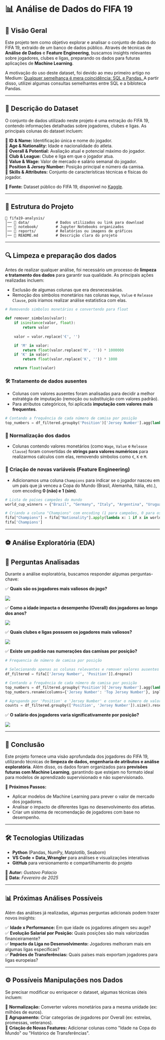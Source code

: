 # 📊 Análise de Dados do FIFA 19

## 📌 Visão Geral
Este projeto tem como objetivo explorar e analisar o conjunto de dados do FIFA 19, extraído de um banco de dados público. Através de técnicas de **Análise de Dados** e **Feature Engineering**, buscamos insights relevantes sobre jogadores, clubes e ligas, preparando os dados para futuras aplicações de **Machine Learning**.

A motivação do uso deste dataset, foi devido ao meu primeiro artigo no Medium: [Qualquer semelhança é mera coincidência: SQL e Pandas.
](https://medium.com/@datapalacio/qualquer-semelhan%C3%A7a-%C3%A9-mera-coincid%C3%AAncia-sql-e-pandas-5b33c1551a23) A partir disso, utilizei algumas consultas semelhantes entre SQL e a bibloteca Pandas.

---
## 📂 Descrição do Dataset  
O conjunto de dados utilizado neste projeto é uma extração do FIFA 19, contendo informações detalhadas sobre jogadores, clubes e ligas. As principais colunas do dataset incluem:  

🔹 **ID & Name:** Identificação única e nome do jogador.  
🔹 **Age & Nationality:** Idade e nacionalidade do atleta.  
🔹 **Overall & Potential:** Avaliação atual e potencial máximo do jogador.  
🔹 **Club & League:** Clube e liga em que o jogador atua.  
🔹 **Value & Wage:** Valor de mercado e salário semanal do jogador.  
🔹 **Position & Jersey Number:** Posição principal e número da camisa.  
🔹 **Skills & Attributes:** Conjunto de características técnicas e físicas do jogador.  

📌 **Fonte:** Dataset público do FIFA 19, disponível no [Kaggle](https://www.kaggle.com/karangadiya/fifa19).  


---
## 📂 Estrutura do Projeto
```
📁 fifa19-analysis/
│── 📂 data/            # Dados utilizados ou link para download  
│── 📂 notebook/        # Jupyter Notebooks organizados  
│── 📂 reports/         # Relatórios ou imagens de gráficos  
│── 📄 README.md        # Descrição clara do projeto  
```

---

## 🔍 Limpeza e preparação dos dados
Antes de realizar qualquer análise, foi necessário um processo de **limpeza e tratamento dos dados** para garantir sua qualidade. As principais ações realizadas incluem:
- Exclusão de algumas colunas que era desnecessárias.
- Remoção dos símbolos monetários nas colunas `Wage`, `Value` e `Release Clause`, pois iriamos realizar análise estatistica com elas. 
```python
# Removendo simbolos monetários e convertendo para float

def remover_simbolos(valor):
    if isinstance(valor, float):
        return valor
    
    valor = valor.replace('€', '')

    if 'M' in valor:
        return float(valor.replace('M', '')) * 1000000
    if 'K' in valor:
        return float(valor.replace('K', '')) * 1000

    return float(valor)
```

### 🛠 Tratamento de dados ausentes
- Colunas com valores ausentes foram analisadas para decidir a melhor estratégia de imputação (remoção ou substituição com valores padrão).
- Para atributos categóricos, foi aplicada **imputação com valores mais frequentes**.

```python
# Contando a frequência de cada número de camisa por posição  
top_numbers = df_filtered.groupby('Position')['Jersey Number'].agg(lambda x: x.mode()[0]).reset_index()  
```

### 🔄 Normalização dos dados
- Colunas contendo valores monetários (como `Wage`, `Value` e `Release Clause`) foram convertidas de **strings para valores numéricos** para realizarmos calculos com elas, removendo símbolos como `€`, `K` e `M`.

### 🔢 Criação de novas variáveis (Feature Engineering)
- Adicionamos uma coluna `Champions` para indicar se o jogador nasceu em um país que já venceu a Copa do Mundo (Brasil, Alemanha, Itália, etc.), com encoding **0 (não) e 1 (sim)**.
```python
# Lista de países campeões do mundo
world_cup_winners = {"Brazil", "Germany", "Italy", "Argentina", "Uruguay", "France", "Spain", "England"}

# Criando a coluna "Champions" com encoding (1 para campeões, 0 para os demais)
fifa["Champions"] = fifa["Nationality"].apply(lambda x: 1 if x in world_cup_winners else 0)
fifa['Champions'] 
```

---

## ⚽ Análise Exploratória (EDA)

## 📌 Perguntas Analisadas  
Durante a análise exploratória, buscamos responder algumas perguntas-chave:  

✅ **Quais são os jogadores mais valiosos do jogo?**  

![](reports/barplot_player_valioso.png)

✅ **Como a idade impacta o desempenho (Overall) dos jogadores ao longo dos anos?**  

![](reports/overall_and_age.png)

✅ **Quais clubes e ligas possuem os jogadores mais valiosos?** 

<img src="reports\barplot_total_liga.png">

✅ **Existe um padrão nas numerações das camisas por posição?**  
```python
# Frequencia de número de camisa por posição 

# Selecionando apenas as colunas relevantes e remover valores ausentes  
df_filtered = fifa[['Jersey Number', 'Position']].dropna()  

# Contando a frequência de cada número de camisa por posição  
top_numbers = df_filtered.groupby('Position')['Jersey Number'].agg(lambda x: x.mode()[0]).reset_index()  
top_numbers.rename(columns={'Jersey Number': 'Top Jersey Number'}, inplace=True) # Renomeando a coluna para deixar mais claro

# Agrupando por 'Position' e 'Jersey Number' e contar o número de valores  
counts = df_filtered.groupby(['Position', 'Jersey Number']).size().reset_index(name='Count')  
```

✅ **O salário dos jogadores varia significativamente por posição?**  

![](reports/barplot_salario_posicao.png)

---

## 📌 Conclusão
Este projeto fornece uma visão aprofundada dos jogadores do FIFA 19, utilizando técnicas de **limpeza de dados, engenharia de atributos e análise exploratória**. Além disso, os dados foram organizados para **previsões futuras com Machine Learning**, garantindo que estejam no formato ideal para modelos de aprendizado supervisionado e não supervisionado.

📢 **Próximos Passos:**
- Aplicar modelos de Machine Learning para prever o valor de mercado dos jogadores.
- Analisar o impacto de diferentes ligas no desenvolvimento dos atletas.
- Criar um sistema de recomendação de jogadores com base no desempenho.

---

## 🛠 Tecnologias Utilizadas
- **Python** (Pandas, NumPy, Matplotlib, Seaborn)
- **VS Code + Data_Wrangler** para análises e visualizações interativas
- **GitHub** para versionamento e compartilhamento do projeto

📌 **Autor:** *Gustavo Palacio*  
📅 **Data:** *Fevereiro de 2025*

---

## 📊 Próximas Análises Possíveis  
Além das análises já realizadas, algumas perguntas adicionais podem trazer novos insights:  

✅ **Idade x Performance:** Em que idade os jogadores atingem seu auge?  
✅ **Evolução Salarial por Posição:** Quais posições são mais valorizadas financeiramente?  
✅ **Impacto da Liga no Desenvolvimento:** Jogadores melhoram mais em algumas ligas específicas?  
✅ **Padrões de Transferências:** Quais países mais exportam jogadores para ligas europeias?  

---

## ⚙️ Possíveis Manipulações nos Dados  
Se precisar modificar ou enriquecer o dataset, algumas técnicas úteis incluem:  

📌 **Normalização:** Converter valores monetários para a mesma unidade (ex: milhões de euros).  
📌 **Agrupamento:** Criar categorias de jogadores por Overall (ex: estrelas, promessas, veteranos).  
📌 **Criação de Novas Features:** Adicionar colunas como "Idade na Copa do Mundo" ou "Histórico de Transferências".  
